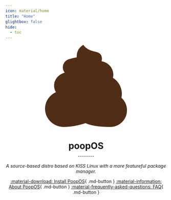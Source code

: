```yaml
---
icon: material/home
title: "Home"
glightbox: false
hide:
  - toc
---
```


<style>
  #logo {
    margin-bottom: 0;
  }
</style>


<div align="center" markdown>
<img src="assets/poopos.svg" id="logo" width="256" />
<h1 style="margin-bottom: 0.2em;">poopOS</h1>
--------

*A source-based distro based on KISS Linux with a more featureful package manager.*

[:material-download: Install PoopOS](install/README.md){ .md-button }
[:material-information: About PoopOS](about.md){ .md-button }
[:material-frequently-asked-questions: FAQ](faq.md){ .md-button }
